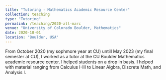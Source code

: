 ```yaml
---
title: "Tutoring - Mathematics Academic Resource Center"
collection: teaching
type: "Tutoring"
permalink: /teaching/2020-all-marc
venue: "University of Colorado Boulder, Mathematics"
date: 2020-10-01
location: "Boulder, USA"
---
```


From October 2020 (my sophmore year at CU) untill May 2023 (my final semester at CU), I worked as a tutor at the CU Boulder Mathematics academic resource center. I helped students on a drop in basis. I helped with material ranging from Calculus I-III to Linear Algbra, Discrete Math, and Analysis I. 